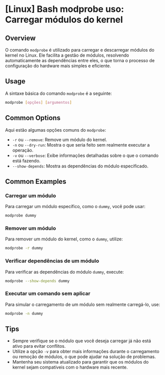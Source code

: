 # [Linux] Bash modprobe uso: Carregar módulos do kernel

## Overview
O comando `modprobe` é utilizado para carregar e descarregar módulos do kernel no Linux. Ele facilita a gestão de módulos, resolvendo automaticamente as dependências entre eles, o que torna o processo de configuração do hardware mais simples e eficiente.

## Usage
A sintaxe básica do comando `modprobe` é a seguinte:

```bash
modprobe [opções] [argumentos]
```

## Common Options
Aqui estão algumas opções comuns do `modprobe`:

- `-r` ou `--remove`: Remove um módulo do kernel.
- `-n` ou `--dry-run`: Mostra o que seria feito sem realmente executar a operação.
- `-v` ou `--verbose`: Exibe informações detalhadas sobre o que o comando está fazendo.
- `--show-depends`: Mostra as dependências do módulo especificado.

## Common Examples

### Carregar um módulo
Para carregar um módulo específico, como o `dummy`, você pode usar:

```bash
modprobe dummy
```

### Remover um módulo
Para remover um módulo do kernel, como o `dummy`, utilize:

```bash
modprobe -r dummy
```

### Verificar dependências de um módulo
Para verificar as dependências do módulo `dummy`, execute:

```bash
modprobe --show-depends dummy
```

### Executar um comando sem aplicar
Para simular o carregamento de um módulo sem realmente carregá-lo, use:

```bash
modprobe -n dummy
```

## Tips
- Sempre verifique se o módulo que você deseja carregar já não está ativo para evitar conflitos.
- Utilize a opção `-v` para obter mais informações durante o carregamento ou remoção de módulos, o que pode ajudar na solução de problemas.
- Mantenha seu sistema atualizado para garantir que os módulos do kernel sejam compatíveis com o hardware mais recente.